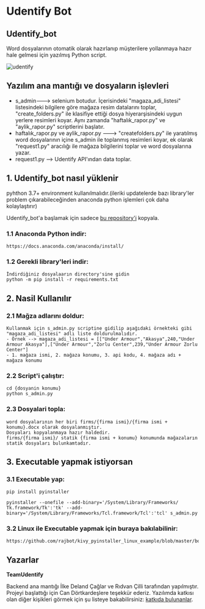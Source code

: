 # Udentify Bot

## Udentify_bot


Word dosyalarının otomatik olarak hazırlanıp müşterilere yollanmaya hazır hale gelmesi için yazılmış Python script. 

![udentify](https://i.imgur.com/RQoJhvo.png)




## Yazılım ana mantığı ve dosyaların işlevleri

- s_admin---> selenium botudur. İçerisindeki "magaza_adi_listesi" listesindeki bilgilere göre mağaza resim datalarını toplar, "create_folders.py" ile klasifiye ettiği dosya hiyerarşisindeki uygun yerlere resimleri koyar. Aynı zamanda "haftalık_rapor.py" ve "aylik_rapor.py" scriptlerini başlatır.
- haftalık_rapor.py ve aylik_rapor.py ---> "createfolders.py" ile yaratılmış word dosyalarının içine s_admin ile toplanmış resimleri koyar, ek olarak "request1.py" aracılığı ile mağaza bilgilerini toplar ve word dosyalarına yazar.
- request1.py --> Udentify API'ından data toplar.




## 1. Udentify_bot nasıl yüklenir

pyhthon 3.7+ environment kullanılmalıdır.(ileriki updatelerde bazı library'ler problem çıkarabileceğinden anaconda python işlemleri çok daha kolaylaştırır)




Udentify_bot'a başlamak için sadece [bu repository'i](https://github.com/delandcaglar/udentify.git) kopyala.





### 1.1 Anaconda Python indir:



```
https://docs.anaconda.com/anaconda/install/
```
### 1.2 Gerekli library'leri indir:
```
İndirdiğiniz dosyalaarın directory'sine gidin
python -m pip install -r requirements.txt
```


## 2. Nasil Kullanılır

### 2.1 Mağza adlarını doldur:
```
Kullanmak için s_admin.py scriptine gidilip aşağıdaki örnekteki gibi "magaza_adi_listesi" adlı liste doldurulmalıdır.
- Örnek --> magaza_adi_listesi = [["Under Armour","Akasya",240,"Under Armour Akasya"],["Under Armour","Zorlu Center",239,"Under Armour Zorlu Center"]
- 1. mağaza ismi, 2. mağaza konumu, 3. api kodu, 4. mağaza adı + mağaza konumu 

```

### 2.2 Script'i çalıştır:
```
cd {dosyanin konumu}
python s_admin.py 

```

### 2.3 Dosyalari topla:
```
word dosyalarının her biri firms/{firma ismi}/{firma ismi + konumu}.docx olarak dosyalanmıştır.
Dosyaları kopyalanmaya hazır haldedir.
firms/{firma ismi}/ statik {firma ismi + konumu} konumunda mağazaların statik dosyaları bulunkamtadır.

```
## 3. Executable yapmak istiyorsan

### 3.1 Executable yap:

```
pip install pyinstaller
```
```
pyinstaller --onefile --add-binary='/System/Library/Frameworks/
Tk.framework/Tk':'tk' --add-binary='/System/Library/Frameworks/Tcl.framework/Tcl':'tcl' s_admin.py
```

### 3.2 Linux ile Executable yapmak için buraya bakılabilinir:

```
https://github.com/rajbot/kivy_pyinstaller_linux_example/blob/master/bootstrap.sh
```

## Yazarlar

 **TeamUdentify**

Backend ana mantığı İlke Deland Çağlar ve Rıdvan Çilli tarafından yapılmıştır. Projeyi başlattığı için Can Dörtkardeşlere teşekkür ederiz.
Yazılımda katkısı olan diğer kişikleri görmek için şu listeye bakabilirsiniz: [katkıda bulunanlar](https://github.com/sukeesh/Jarvis/graphs/contributors).